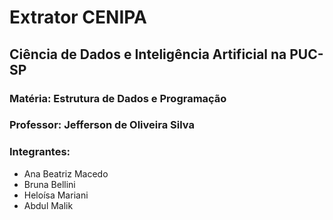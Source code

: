 # Extrator CENIPA

## Ciência de Dados e Inteligência Artificial na PUC-SP
### Matéria: Estrutura de Dados e Programação
### Professor: Jefferson de Oliveira Silva 

### Integrantes:
- Ana Beatriz Macedo
- Bruna Bellini
- Heloísa Mariani
- Abdul Malik
